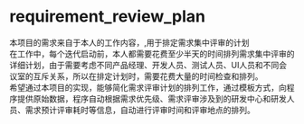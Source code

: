 # requirement_review_plan
本项目的需求来自于本人的工作内容，,用于排定需求集中评审的计划  
在工作中，每个迭代启动前，本人都需要花费至少半天的时间排列需求集中评审的详细计划，由于需要考虑不同产品经理、开发人员、测试人员、UI人员和不同会议室的互斥关系，所以在排定计划时，需要花费大量的时间检查和排列。  
希望通过本项目的实现，能够简化需求评审计划的排列工作，通过模板方式，向程序提供原始数据，程序自动根据需求优先级、需求评审涉及到的研发中心和研发人员、需求预计评审耗时等信息，自动进行评审时间和评审地点的排列。  

